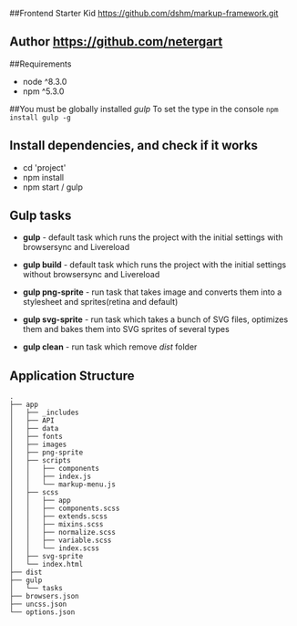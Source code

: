 ##Frontend Starter Kid https://github.com/dshm/markup-framework.git
## Author https://github.com/netergart

##Requirements
* node ^8.3.0
* npm ^5.3.0

##You must be globally installed *gulp*
To set the type in the console `npm install gulp -g`

## Install dependencies, and check if it works

* cd 'project'
* npm install
* npm start / gulp

## Gulp tasks

* **gulp** - default task which runs the project with the initial settings with browsersync and Livereload

* **gulp build** - default task which runs the project with the initial settings without browsersync and Livereload

* **gulp png-sprite** - run task that takes image and converts them into a stylesheet and sprites(retina and default)

* **gulp svg-sprite** - run task which takes a bunch of SVG files, optimizes them and bakes them into SVG sprites of several types

* **gulp clean** - run task which remove *dist* folder


## Application Structure
```
.
├── app
│   ├── _includes
│   ├── API
│   ├── data
│   ├── fonts
│   ├── images
│   ├── png-sprite
│   ├── scripts
│   │   ├── components
│   │   ├── index.js
│   │   └── markup-menu.js
│   ├── scss
│   │   ├── app
│   │   ├── components.scss
│   │   ├── extends.scss
│   │   ├── mixins.scss
│   │   ├── normalize.scss
│   │   ├── variable.scss
│   │   └── index.scss
│   ├── svg-sprite
│   └── index.html     
├── dist               
├── gulp                    
│   └── tasks
├── browsers.json           
├── uncss.json   
└── options.json                
```